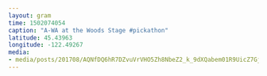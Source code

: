 ```yaml
---
layout: gram
time: 1502074054
caption: "A-WA at the Woods Stage #pickathon"
latitude: 45.43963
longitude: -122.49267
media:
- media/posts/201708/AQNfDQ6hR7DZvuVrVHO5Zh8NbeZ2_k_9dXQabem01R9UicZ7GjAc5099zn7RKwj6jC5SOgivsU7mEAzwjIolxTTu64ifbkQeEEG1UhY_17877685603081250.mp4
---
```

